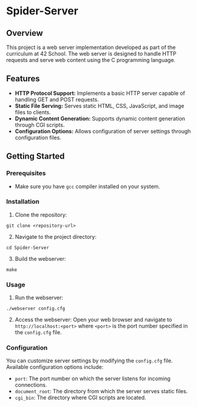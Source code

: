 # Spider-Server

## Overview

This project is a web server implementation developed as part of the curriculum at 42 School. The web server is designed to handle HTTP requests and serve web content using the C programming language.

## Features

- **HTTP Protocol Support:** Implements a basic HTTP server capable of handling GET and POST requests.
- **Static File Serving:** Serves static HTML, CSS, JavaScript, and image files to clients.
- **Dynamic Content Generation:** Supports dynamic content generation through CGI scripts.
- **Configuration Options:** Allows configuration of server settings through configuration files.

## Getting Started

### Prerequisites

- Make sure you have `gcc` compiler installed on your system.

### Installation

1. Clone the repository:

`git clone <repository-url>`

2. Navigate to the project directory:

`cd Spider-Server`

3. Build the webserver:

`make`

### Usage

1. Run the webserver:

`./webserver config.cfg`


2. Access the webserver:
Open your web browser and navigate to `http://localhost:<port>` where `<port>` is the port number specified in the `config.cfg` file.

### Configuration

You can customize server settings by modifying the `config.cfg` file. Available configuration options include:
- `port`: The port number on which the server listens for incoming connections.
- `document_root`: The directory from which the server serves static files.
- `cgi_bin`: The directory where CGI scripts are located.
